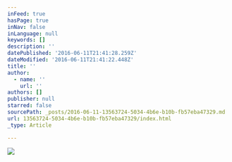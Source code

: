 ```yaml
---
inFeed: true
hasPage: true
inNav: false
inLanguage: null
keywords: []
description: ''
datePublished: '2016-06-11T21:41:28.259Z'
dateModified: '2016-06-11T21:41:22.448Z'
title: ''
author:
  - name: ''
    url: ''
authors: []
publisher: null
starred: false
sourcePath: _posts/2016-06-11-13563724-5034-4b6e-b10b-fb57eba47329.md
url: 13563724-5034-4b6e-b10b-fb57eba47329/index.html
_type: Article

---
```

![](https://the-grid-user-content.s3-us-west-2.amazonaws.com/085e0f78-6460-47f3-a152-ae8d4264505e.jpg)